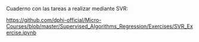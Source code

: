 <p>Cuaderno con las tareas a realizar mediante SVR:</p>

<p><a href="https://github.com/dphi-official/Micro-Courses/blob/master/Supervised_Algorithms_Regression/Exercises/SVR_Exercise.ipynb" target="_blank">https://github.com/dphi-official/Micro-Courses/blob/master/Supervised_Algorithms_Regression/Exercises/SVR_Exercise.ipynb</a></p>